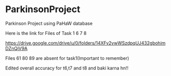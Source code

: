 # ParkinsonProject
Parkinson Project using PaHaW database


Here is the link for Files of Task 1 6 7 8

https://drive.google.com/drive/u/0/folders/14XFv2vwWSzdpqUJ432gbohimDZnQjV9A

Files 61 80 89 are absent for task1(Important to remember)

Edited overall accuracy for t6,t7 and t8 and baki karna hn!!
